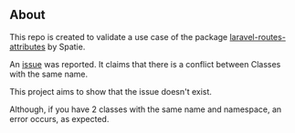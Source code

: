 
## About

This repo is created to validate a use case of the package [laravel-routes-attributes](https://github.com/spatie/laravel-route-attributes) by Spatie.

An [issue](https://github.com/spatie/laravel-route-attributes/issues/57) was reported. It claims that there is a conflict between Classes with the same name.

This project aims to show that the issue doesn't exist.

Although, if you have 2 classes with the same name and namespace, an error occurs, as expected.
